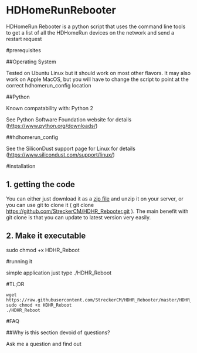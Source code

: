 # HDHomeRunRebooter
HDHomeRun Rebooter is a python script that uses the command line tools to get a list of all the HDHomeRun devices on the network and send a restart request

#prerequisites

##Operating System

Tested on Ubuntu Linux but it should work on most other flavors.  It may also work on Apple MacOS, but you will have to change the script to point at the correct hdhomerun_config location

##Python

Known compatability with: Python 2

See Python Software Foundation website for details (https://www.python.org/downloads/)

##hdhomerun_config

See the SiliconDust support page for Linux for details (https://www.silicondust.com/support/linux/)

#installation

## 1. getting the code

You can either just download it as a [zip file](https://github.com/StreckerCM/HDHR_Rebooter/archive/master.zip) and unzip it on your server, or you can use git to clone it ( git clone https://github.com/StreckerCM/HDHR_Rebooter.git ). The main benefit with git clone is that you can update to latest version very easily.

## 2. Make it executable

sudo chmod +x HDHR_Reboot

#running it

simple application just type
./HDHR_Reboot

#TL;DR
```
wget https://raw.githubusercontent.com/StreckerCM/HDHR_Rebooter/master/HDHR_Reboot
sudo chmod +x HDHR_Reboot
./HDHR_Reboot
```

#FAQ

##Why is this section devoid of questions?

Ask me a question and find out
